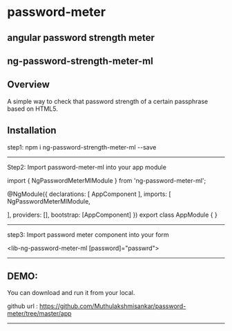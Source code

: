 # password-meter
angular password strength meter
--------------------------------
ng-password-strength-meter-ml
--------------------------------
Overview
--------
A simple way to check that password strength of a certain passphrase based on HTML5.

Installation
------------
step1: npm i ng-password-strength-meter-ml --save
_____________________________________________________
Step2: Import password-meter-ml into your app module

import { NgPasswordMeterMlModule } from 'ng-password-meter-ml';

@NgModule({
  declarations: [
    AppComponent
  ],
  imports: [
    NgPasswordMeterMlModule,
   
  ],
  providers: [],
  bootstrap: [AppComponent]
})
export class AppModule { }
_____________________________________________________
step3: Import password meter component into your form

<lib-ng-password-meter-ml [password]="passwrd"></lib-ng-password-meter-ml>
______________________________________________________

DEMO:
---------
You can download and run it from your local.

github url : https://github.com/Muthulakshmisankar/password-meter/tree/master/app

_______________________________________________________________________________________
